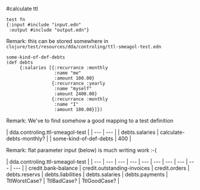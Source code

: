 #calculate ttl

```backticks
test fn
{:input #include "input.edn"
 :output #include "output.edn"}
```

Remark: this can be stored somewhere in `clojure/test/resources/dda/controling/ttl-smeagol-test.edn`

```
some-kind-of-def-debts
(def debts
     {:salaries [{:recurrance :monthly
                  :name "me"
                  :amount 100.00}
                 {:recurrance :yearly
                  :name "myself"
                  :amount 2400.00}
                 {:recurrance :monthly
                  :name "I"
                  :amount 100.00}]})
```


Remark: We've to find somehow a good mapping to a test definition

| dda.controling.ttl-smeagol-test |
| --- | --- |
| debts.salaries | calculate-debts-monthly? |
| some-kind-of-def-debts  | 400 |


Remark: flat parameter input (below) is much writing work :-(


| dda.controling.ttl-smeagol-test |
| --- | --- | --- | --- | --- | --- | --- | --- | --- | --- |
| credit.bank-balance | credit.outstanding-invoices | credit.orders | debts.reservs | debts.liabilities | debts.salaries | debts.payments | TtlWorstCase? | TtlBadCase? | TtlGoodCase? |
